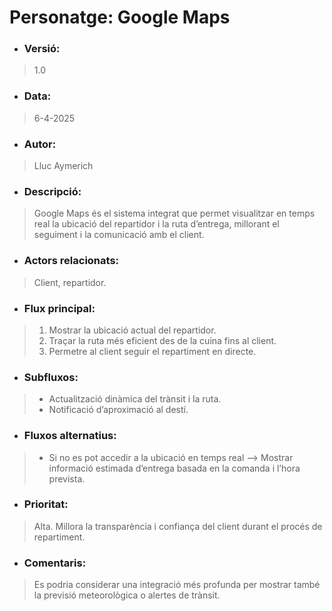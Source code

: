 # **Personatge: Google Maps**

- ### **Versió:**
> 1.0

- ### **Data:**
> 6-4-2025

- ### **Autor:** 
> Lluc Aymerich

- ### **Descripció:**
> Google Maps és el sistema integrat que permet visualitzar en temps real la ubicació del repartidor i la ruta d’entrega, millorant el seguiment i la comunicació amb el client.

- ### **Actors relacionats:** 
> Client, repartidor.

- ### **Flux principal:** 
> 1. Mostrar la ubicació actual del repartidor.
> 2. Traçar la ruta més eficient des de la cuina fins al client.
> 3. Permetre al client seguir el repartiment en directe.

- ### **Subfluxos:** 
> - Actualització dinàmica del trànsit i la ruta.
> - Notificació d’aproximació al destí.

- ### **Fluxos alternatius:** 
> - Si no es pot accedir a la ubicació en temps real --> Mostrar informació estimada d’entrega basada en la comanda i l’hora prevista.

- ### **Prioritat:** 
> Alta. Millora la transparència i confiança del client durant el procés de repartiment.

- ### **Comentaris:** 
> Es podria considerar una integració més profunda per mostrar també la previsió meteorològica o alertes de trànsit.
